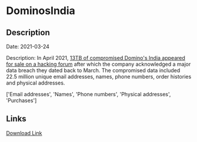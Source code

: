 # DominosIndia

## Description

Date: 2021-03-24

Description:
In April 2021, <a href="https://www.bleepingcomputer.com/news/security/dominos-india-discloses-data-breach-after-hackers-sell-data-online/" target="_blank" rel="noopener">13TB of compromised Domino's India appeared for sale on a hacking forum</a> after which the company acknowledged a major data breach they dated back to March. The compromised data included 22.5 million unique email addresses, names, phone numbers, order histories and physical addresses.


['Email addresses', 'Names', 'Phone numbers', 'Physical addresses', 'Purchases']

## Links

[Download Link](https://link-to.net/1229997/125.84079145817928/dynamic/?r=aHR0cHM6Ly93d3cubWVkaWFmaXJlLmNvbS92aWV3L05vMTJYN2Y4dVlFTFlOdS9kb21pbm9zLmNvLmluL2ZpbGU=)